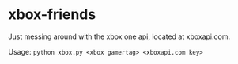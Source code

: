 # xbox-friends

Just messing around with the xbox one api, located at xboxapi.com. 

Usage: `python xbox.py <xbox gamertag> <xboxapi.com key>`
